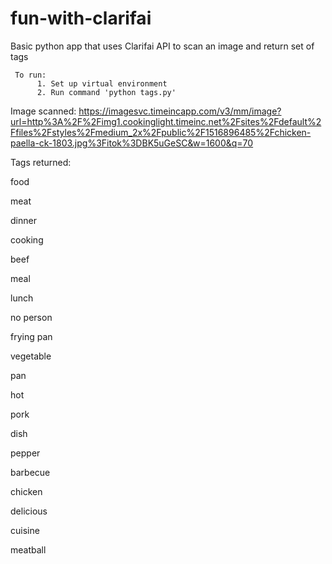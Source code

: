 # fun-with-clarifai
Basic python app that uses Clarifai API to scan an image and return set of tags

     To run: 
          1. Set up virtual environment
          2. Run command 'python tags.py'
  Image scanned: https://imagesvc.timeincapp.com/v3/mm/image?url=http%3A%2F%2Fimg1.cookinglight.timeinc.net%2Fsites%2Fdefault%2Ffiles%2Fstyles%2Fmedium_2x%2Fpublic%2F1516896485%2Fchicken-paella-ck-1803.jpg%3Fitok%3DBK5uGeSC&w=1600&q=70
  
  Tags returned: 
  
  food
  
  meat
  
  dinner
  
  cooking
  
  beef
  
  meal
  
  lunch
  
  no person
  
  frying pan
  
  vegetable
  
  pan
  
  hot
  
  pork
  
  dish
  
  pepper
  
  barbecue
  
  chicken
  
  delicious
  
  cuisine
  
  meatball
  
  
